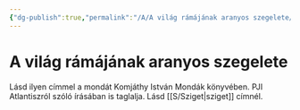 ```yaml
---
{"dg-publish":true,"permalink":"/A/A világ rámájának aranyos szegelete/","title":"A világ rámájának aranyos szegelete","tags":["dg_uploaded"],"created":"2023-11-06T04:03","updated":"2023-11-08T02:03"}
---
```



# A világ rámájának aranyos szegelete

Lásd ilyen címmel a mondát Komjáthy István Mondák könyvében. PJI Atlantiszról szóló írásában is taglalja. Lásd [[S/Sziget\|sziget]] címnél.  